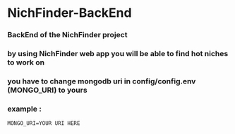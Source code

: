 # NichFinder-BackEnd

### BackEnd of the NichFinder project

### by using NichFinder web app you will be able to find hot niches to work on

### you have to change mongodb uri in config/config.env (MONGO_URI) to yours

### example :

```
MONGO_URI=YOUR URI HERE
```
